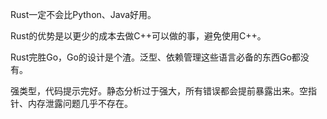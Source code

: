 Rust一定不会比Python、Java好用。

Rust的优势是以更少的成本去做C++可以做的事，避免使用C++。

Rust完胜Go，Go的设计是个渣。泛型、依赖管理这些语言必备的东西Go都没有。  

强类型，代码提示完好。静态分析过于强大，所有错误都会提前暴露出来。空指针、内存泄露问题几乎不存在。    
